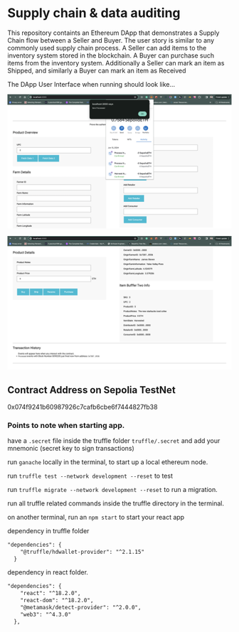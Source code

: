 # Supply chain & data auditing

This repository containts an Ethereum DApp that demonstrates a Supply Chain flow between a Seller and Buyer. The user story is similar to any commonly used supply chain process. A Seller can add items to the inventory system stored in the blockchain. A Buyer can purchase such items from the inventory system. Additionally a Seller can mark an item as Shipped, and similarly a Buyer can mark an item as Received

The DApp User Interface when running should look like...

![ui 1](public/images/ui-1.png)

![ui 2](public/images/ui-2.png)

## Contract Address on Sepolia TestNet

0x074f9241b60987926c7cafb6cbe6f7444827fb38

### Points to note when starting app.

have a `.secret` file inside the truffle folder `truffle/.secret` and add your mnemonic (secret key to sign transactions)

run `ganache` locally in the terminal, to start up a local ethereum node.

run `truffle test --network development --reset` to test

run `truffle migrate --network development --reset` to run a migration.

run all truffle related commands inside the truffle directory in the terminal.

on another terminal, run an `npm start` to start your react app

dependency in truffle folder

```
"dependencies": {
    "@truffle/hdwallet-provider": "^2.1.15"
  }
```

dependency in react folder.

```
"dependencies": {
    "react": "^18.2.0",
    "react-dom": "^18.2.0",
    "@metamask/detect-provider": "^2.0.0",
    "web3": "^4.3.0"
  },
```
